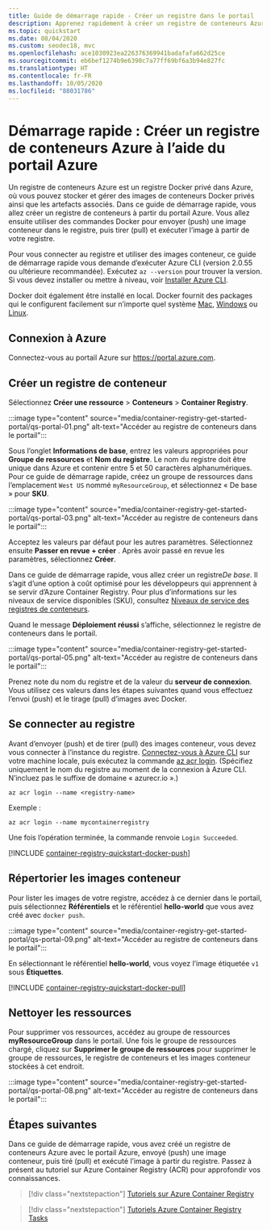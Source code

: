 ```yaml
---
title: Guide de démarrage rapide - Créer un registre dans le portail
description: Apprenez rapidement à créer un registre de conteneurs Azure privé à l’aide du portail Azure.
ms.topic: quickstart
ms.date: 08/04/2020
ms.custom: seodec18, mvc
ms.openlocfilehash: ace1030923ea226376369941badafafa662d25ce
ms.sourcegitcommit: eb6bef1274b9e6390c7a77ff69bf6a3b94e827fc
ms.translationtype: HT
ms.contentlocale: fr-FR
ms.lasthandoff: 10/05/2020
ms.locfileid: "88031786"
---
```

# <a name="quickstart-create-an-azure-container-registry-using-the-azure-portal"></a>Démarrage rapide : Créer un registre de conteneurs Azure à l’aide du portail Azure

Un registre de conteneurs Azure est un registre Docker privé dans Azure, où vous pouvez stocker et gérer des images de conteneurs Docker privés ainsi que les artefacts associés. Dans ce guide de démarrage rapide, vous allez créer un registre de conteneurs à partir du portail Azure. Vous allez ensuite utiliser des commandes Docker pour envoyer (push) une image conteneur dans le registre, puis tirer (pull) et exécuter l’image à partir de votre registre.

Pour vous connecter au registre et utiliser des images conteneur, ce guide de démarrage rapide vous demande d’exécuter Azure CLI (version 2.0.55 ou ultérieure recommandée). Exécutez `az --version` pour trouver la version. Si vous devez installer ou mettre à niveau, voir [Installer Azure CLI][azure-cli].

Docker doit également être installé en local. Docker fournit des packages qui le configurent facilement sur n’importe quel système [Mac][docker-mac], [Windows][docker-windows] ou [Linux][docker-linux].

## <a name="sign-in-to-azure"></a>Connexion à Azure

Connectez-vous au portail Azure sur https://portal.azure.com.

## <a name="create-a-container-registry"></a>Créer un registre de conteneur

Sélectionnez **Créer une ressource** > **Conteneurs** > **Container Registry**.

:::image type="content" source="media/container-registry-get-started-portal/qs-portal-01.png" alt-text="Accéder au registre de conteneurs dans le portail":::

Sous l’onglet **Informations de base**, entrez les valeurs appropriées pour **Groupe de ressources** et **Nom du registre**. Le nom du registre doit être unique dans Azure et contenir entre 5 et 50 caractères alphanumériques. Pour ce guide de démarrage rapide, créez un groupe de ressources dans l’emplacement `West US` nommé `myResourceGroup`, et sélectionnez « De base » pour **SKU**.

:::image type="content" source="media/container-registry-get-started-portal/qs-portal-03.png" alt-text="Accéder au registre de conteneurs dans le portail":::

Acceptez les valeurs par défaut pour les autres paramètres. Sélectionnez ensuite **Passer en revue + créer** . Après avoir passé en revue les paramètres, sélectionnez **Créer**.

Dans ce guide de démarrage rapide, vous allez créer un registre*De base*. Il s’agit d’une option à coût optimisé pour les développeurs qui apprennent à se servir d’Azure Container Registry. Pour plus d’informations sur les niveaux de service disponibles (SKU), consultez [Niveaux de service des registres de conteneurs][container-registry-skus].

Quand le message **Déploiement réussi** s’affiche, sélectionnez le registre de conteneurs dans le portail. 

:::image type="content" source="media/container-registry-get-started-portal/qs-portal-05.png" alt-text="Accéder au registre de conteneurs dans le portail":::

Prenez note du nom du registre et de la valeur du **serveur de connexion**. Vous utilisez ces valeurs dans les étapes suivantes quand vous effectuez l’envoi (push) et le tirage (pull) d’images avec Docker.

## <a name="log-in-to-registry"></a>Se connecter au registre

Avant d’envoyer (push) et de tirer (pull) des images conteneur, vous devez vous connecter à l’instance du registre. [Connectez-vous à Azure CLI][get-started-with-azure-cli] sur votre machine locale, puis exécutez la commande [az acr login][az-acr-login]. (Spécifiez uniquement le nom du registre au moment de la connexion à Azure CLI. N’incluez pas le suffixe de domaine « azurecr.io ».)

```azurecli
az acr login --name <registry-name>
```

Exemple :

```azurecli
az acr login --name mycontainerregistry
```

Une fois l’opération terminée, la commande renvoie `Login Succeeded`. 

[!INCLUDE [container-registry-quickstart-docker-push](../../includes/container-registry-quickstart-docker-push.md)]

## <a name="list-container-images"></a>Répertorier les images conteneur

Pour lister les images de votre registre, accédez à ce dernier dans le portail, puis sélectionnez **Référentiels** et le référentiel **hello-world** que vous avez créé avec `docker push`.

:::image type="content" source="media/container-registry-get-started-portal/qs-portal-09.png" alt-text="Accéder au registre de conteneurs dans le portail":::

En sélectionnant le référentiel **hello-world**, vous voyez l’image étiquetée `v1` sous **Étiquettes**.

[!INCLUDE [container-registry-quickstart-docker-pull](../../includes/container-registry-quickstart-docker-pull.md)]

## <a name="clean-up-resources"></a>Nettoyer les ressources

Pour supprimer vos ressources, accédez au groupe de ressources **myResourceGroup** dans le portail. Une fois le groupe de ressources chargé, cliquez sur **Supprimer le groupe de ressources** pour supprimer le groupe de ressources, le registre de conteneurs et les images conteneur stockées à cet endroit.

:::image type="content" source="media/container-registry-get-started-portal/qs-portal-08.png" alt-text="Accéder au registre de conteneurs dans le portail":::


## <a name="next-steps"></a>Étapes suivantes

Dans ce guide de démarrage rapide, vous avez créé un registre de conteneurs Azure avec le portail Azure, envoyé (push) une image conteneur, puis tiré (pull) et exécuté l’image à partir du registre. Passez à présent au tutoriel sur Azure Container Registry (ACR) pour approfondir vos connaissances.

> [!div class="nextstepaction"]
> [Tutoriels sur Azure Container Registry][container-registry-tutorial-prepare-registry]

> [!div class="nextstepaction"]
> [Tutoriels Azure Container Registry Tasks][container-registry-tutorial-quick-task]

<!-- LINKS - external -->
[docker-linux]: https://docs.docker.com/engine/installation/#supported-platforms
[docker-mac]: https://docs.docker.com/docker-for-mac/
[docker-pull]: https://docs.docker.com/engine/reference/commandline/pull/
[docker-push]: https://docs.docker.com/engine/reference/commandline/push/
[docker-rmi]: https://docs.docker.com/engine/reference/commandline/rmi/
[docker-run]: https://docs.docker.com/engine/reference/commandline/run/
[docker-tag]: https://docs.docker.com/engine/reference/commandline/tag/
[docker-windows]: https://docs.docker.com/docker-for-windows/

<!-- LINKS - internal -->
[container-registry-tutorial-prepare-registry]: container-registry-tutorial-prepare-registry.md
[container-registry-skus]: container-registry-skus.md
[azure-cli]: /cli/azure/install-azure-cli
[get-started-with-azure-cli]: /cli/azure/get-started-with-azure-cli
[az-acr-login]: /cli/azure/acr#az-acr-login
[container-registry-tutorial-quick-task]: container-registry-tutorial-quick-task.md
